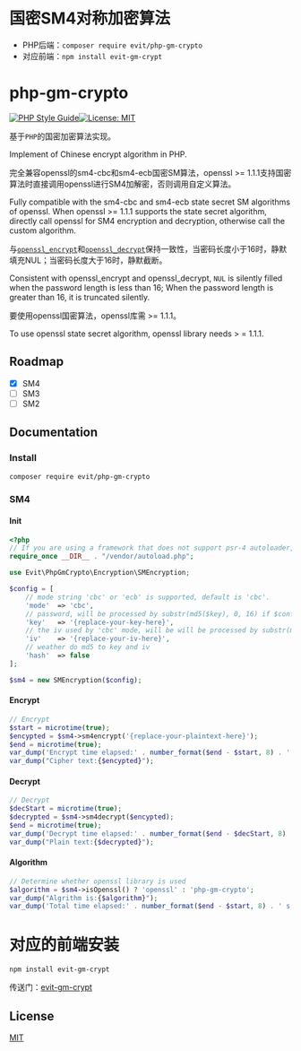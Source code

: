 # 国密SM4对称加密算法

- PHP后端：```composer require evit/php-gm-crypto```
- 对应前端：```npm install evit-gm-crypt```

# php-gm-crypto

[![PHP Style Guide](https://img.shields.io/badge/Language-PHP-brightgreen.svg)](https://www.php-fig.org/psr/)[![License: MIT](https://img.shields.io/badge/License-MIT-yellow.svg)](https://opensource.org/licenses/MIT) 

基于`PHP`的国密加密算法实现。

Implement of Chinese encrypt algorithm in PHP.

完全兼容openssl的sm4-cbc和sm4-ecb国密SM算法，openssl >= 1.1.1支持国密算法时直接调用openssl进行SM4加解密，否则调用自定义算法。

Fully compatible with the sm4-cbc and sm4-ecb state secret SM algorithms of openssl. When openssl >= 1.1.1 supports the state secret algorithm, directly call openssl for SM4 encryption and decryption, otherwise call the custom algorithm.

与[`openssl_encrypt`](https://www.php.net/manual/en/function.openssl-encrypt.php)和[`openssl_decrypt`](https://www.php.net/manual/en/function.openssl-decrypt.php)保持一致性，当密码长度小于16时，静默填充NUL；当密码长度大于16时，静默截断。

Consistent with openssl_encrypt and openssl_decrypt, `NUL` is silently filled when the password length is less than 16; When the password length is greater than 16, it is truncated silently.

要使用openssl国密算法，openssl库需 >= 1.1.1。

To use openssl state secret algorithm, openssl library needs > = 1.1.1.

## Roadmap

- [x] SM4
- [ ] SM3
- [ ] SM2

## Documentation

### Install

```bash
composer require evit/php-gm-crypto
```

### SM4

#### Init

```php
<?php
// If you are using a framework that does not support psr-4 autoloader, you need to explicitly import package from the vendor directory.
require_once __DIR__ . "/vendor/autoload.php";

use Evit\PhpGmCrypto\Encryption\SMEncryption;

$config = [
    // mode string 'cbc' or 'ecb' is supported, default is 'cbc'.
    'mode'  => 'cbc',
    // password, will be processed by substr(md5($key), 0, 16) if $config['hash']
    'key'   => '{replace-your-key-here}',
    // the iv used by 'cbc' mode, will be will be processed by substr(md5($iv), 0, 16) if $config['hash']
    'iv'    => '{replace-your-iv-here}',
    // weather do md5 to key and iv
    'hash'  => false
];

$sm4 = new SMEncryption($config);
```

#### Encrypt

```php
// Encrypt
$start = microtime(true);
$encypted = $sm4->sm4encrypt('{replace-your-plaintext-here}');
$end = microtime(true);
var_dump('Encrypt time elapsed:' . number_format($end - $start, 8) . ' s');
var_dump("Cipher text:{$encypted}");
```

#### Decrypt

```php
// Decrypt
$decStart = microtime(true);
$decrypted = $sm4->sm4decrypt($encypted);
$end = microtime(true);
var_dump('Decrypt time elapsed:' . number_format($end - $decStart, 8) . ' s');
var_dump("Plain text:{$decrypted}");
```

#### Algorithm
```php
// Determine whether openssl library is used
$algorithm = $sm4->isOpenssl() ? 'openssl' : 'php-gm-crypto';
var_dump("Algrithm is:{$algorithm}");
var_dump('Total time elapsed:' . number_format($end - $start, 8) . ' s');
```

# 对应的前端安装

```
npm install evit-gm-crypt
```

传送门：[evit-gm-crypt](https://github.com/Endy-c/gm-crypt)

## License

[MIT](LICENSE)
